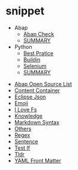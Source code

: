 # snippet

- Abap
  * [Abap Check](abap/abap-check.md)
  * [SUMMARY](abap/SUMMARY.md)
- Python
  * [Best Pratice](python/best-pratice.md)
  * [Buildin](python/buildin.md)
  * [Selenium](python/selenium.md)
  * [SUMMARY](python/SUMMARY.md)
* [Abap Open Source List](abap_open_source_list.md)
* [Content Container](content-container.md)
* [Eclipse Json](eclipse-json.md)
* [Emoji](emoji.md)
* [I Love Fs](i-love-fs.md)
* [Knowledge](knowledge.md)
* [Markdown Syntax](markdown-syntax.md)
* [Others](others.md)
* [Regex](regex.md)
* [Sentence](sentence.md)
* [Test If](test-if.md)
* [Tldr](tldr.md)
* [YAML Front Matter](YAML-front-matter.md)
